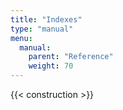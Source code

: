 ```yaml
---
title: "Indexes"
type: "manual"
menu:
  manual:
    parent: "Reference"
    weight: 70
---
```


{{< construction >}}

